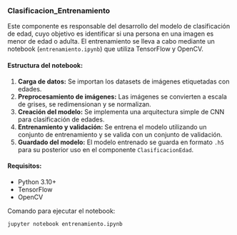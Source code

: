 ### Clasificacion\_Entrenamiento

Este componente es responsable del desarrollo del modelo de clasificación de edad, cuyo objetivo es identificar si una persona en una imagen es menor de edad o adulta. El entrenamiento se lleva a cabo mediante un notebook (`entrenamiento.ipynb`) que utiliza TensorFlow y OpenCV.

#### Estructura del notebook:

1. **Carga de datos:** Se importan los datasets de imágenes etiquetadas con edades.
2. **Preprocesamiento de imágenes:** Las imágenes se convierten a escala de grises, se redimensionan y se normalizan.
3. **Creación del modelo:** Se implementa una arquitectura simple de CNN para clasificación de edades.
4. **Entrenamiento y validación:** Se entrena el modelo utilizando un conjunto de entrenamiento y se valida con un conjunto de validación.
5. **Guardado del modelo:** El modelo entrenado se guarda en formato `.h5` para su posterior uso en el componente `ClasificacionEdad`.

#### Requisitos:

* Python 3.10+
* TensorFlow
* OpenCV

Comando para ejecutar el notebook:

```bash
jupyter notebook entrenamiento.ipynb
```